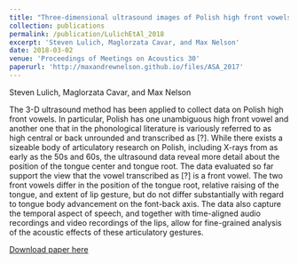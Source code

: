 ```yaml
---
title: "Three-dimensional ultrasound images of Polish high front vowels"
collection: publications
permalink: /publication/LulichEtAl_2018
excerpt: 'Steven Lulich, Maglorzata Cavar, and Max Nelson'
date: 2018-03-02
venue: 'Proceedings of Meetings on Acoustics 30'
paperurl: 'http://maxandrewnelson.github.io/files/ASA_2017'
---
```

Steven Lulich, Maglorzata Cavar, and Max Nelson    

The 3-D ultrasound method has been applied to collect data on Polish high front vowels. In particular, Polish has one unambiguous high front vowel and another one that in the phonological literature is variously referred to as high central or back unrounded and transcribed as [?]. While there exists a sizeable body of articulatory research on Polish, including X-rays from as early as the 50s and 60s, the ultrasound data reveal more detail about the position of the tongue center and tongue root. The data evaluated so far support the view that the vowel transcribed as [?] is a front vowel. The two front vowels differ in the position of the tongue root, relative raising of the tongue, and extent of lip gesture, but do not differ substantially with regard to tongue body advancement on the font-back axis. The data also capture the temporal aspect of speech, and together with time-aligned audio recordings and video recordings of the lips, allow for fine-grained analysis of the acoustic effects of these articulatory gestures.

[Download paper here](http://maxandrewnelson.github.io/files/ASA_2017.pdf)
